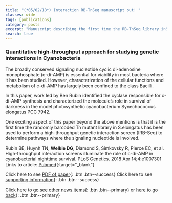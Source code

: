 ```yaml
---
title: "(*05/02/18*) Interaction RB-TnSeq manuscript out! "
classes: wide
tags: [publications]
category: posts
excerpt: "Manuscript describing the first time the RB-TnSeq library inS.elongatus has been used to perform a high-throughput genetic interaction screen is out!"
search: true    
---
```

### Quantitative high-throughput approach for studying genetic interactions in Cyanobacteria <br> 
The broadly conserved signaling nucleotide cyclic di-adenosine monophosphate (c-di-AMP) is essential for viability in most bacteria where it has been studied. However, characterization of the cellular functions and metabolism of c-di-AMP has largely been confined to the class Bacilli. 

In this paper, work led by Ben Rubin identified the cyclase responsible for c-di-AMP synthesis and characterized the molecule’s role in survival of darkness in the model photosynthetic cyanobacterium Synechococcus elongatus PCC 7942. 

One exciting aspect of this paper beyond the above mentions is that it is the first time the randomly barcoded Tn mutant library in S.elongatus has been used to perform a high-throughput genetic interaction screen (IRB-Seq) to determine pathways where the signaling nucleotide is involved. 

Rubin BE, Huynh TN, **Welkie DG**, Diamond S, Simkovsky R, Pierce EC, et al. High-throughput interaction screens illuminate the role of c-di-AMP in cyanobacterial nighttime survival. PLoS Genetics. 2018 Apr 14;4:e1007301 <br/>
Links to article: [Pubmed](https://www.ncbi.nlm.nih.gov/pubmed/29608558){:target="_blank"}

Click here to see [PDF of paper](https://drive.google.com/open?id=1YF5qtAZzlKsyA7ic3LZSWBq-Pe6_eSSJ){: .btn .btn--success}
Click here to see [supporting information](https://drive.google.com/open?id=1orNzKlHf8tvoxjiDewd9VhWf1uN9vFcw){: .btn .btn--success}

Click here to [go see other news items](/Blog/){: .btn .btn--primary} or [here to go back](/){: .btn .btn--primary}



